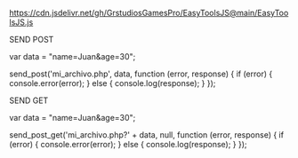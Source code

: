 https://cdn.jsdelivr.net/gh/GrstudiosGamesPro/EasyToolsJS@main/EasyToolsJS.js


SEND POST

var data = "name=Juan&age=30";

send_post('mi_archivo.php', data, function (error, response) {
    if (error) {
        console.error(error);
    } else {
        console.log(response); 
    }
});


SEND GET

var data = "name=Juan&age=30";

send_post_get('mi_archivo.php?' + data, null, function (error, response) {
    if (error) {
        console.error(error); 
    } else {
        console.log(response); 
    }
});
